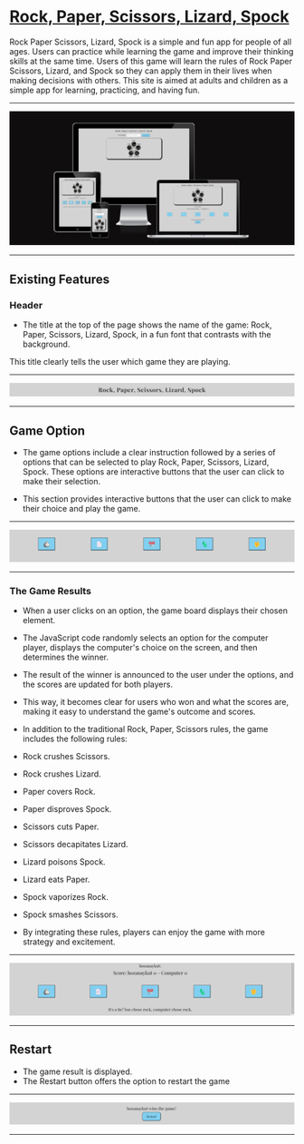# [Rock, Paper, Scissors, Lizard, Spock](https://xozanaykut.github.io/game/)

Rock Paper Scissors, Lizard, Spock is a simple and fun app for people of all ages. Users can practice while learning the game and improve their thinking skills at the same time. Users of this game will learn the rules of Rock Paper Scissors, Lizard, and Spock so they can apply them in their lives when making decisions with others. This site is aimed at adults and children as a simple app for learning, practicing, and having fun.
____
![mock](madia/mock.png)
____
## Existing Features
 
### Header
- The title at the top of the page shows the name of the game:  Rock, Paper, Scissors, Lizard, Spock, in a fun font that contrasts with the background.

This title clearly tells the user which game they are playing.
___
![header](madia/header.png)
___
## Game Option
- The game options include a clear instruction followed by a series of options that can be selected to play Rock, Paper, Scissors, Lizard, Spock. These options are interactive buttons that the user can click to make their selection.

- This section provides interactive buttons that the user can click to make their choice and play the game.
___
![option](madia/option.png)
___

### The Game Results

- When a user clicks on an option, the game board displays their chosen element.

- The JavaScript code randomly selects an option for the computer player, displays the computer's choice on the screen, and then determines the winner.

- The result of the winner is announced to the user under the options, and the scores are updated for both players.

- This way, it becomes clear for users who won and what the scores are, making it easy to understand the game's outcome and scores.

- In addition to the traditional Rock, Paper, Scissors rules, the game includes the following rules:

- Rock crushes Scissors.
- Rock crushes Lizard.
- Paper covers Rock.
- Paper disproves Spock.
- Scissors cuts Paper.
- Scissors decapitates Lizard.
- Lizard poisons Spock.
- Lizard eats Paper.
- Spock vaporizes Rock.
- Spock smashes Scissors.
- By integrating these rules, players can enjoy the game with more strategy and excitement.
___
![results](madia/results.png)
___
## Restart

- The game result is displayed.
- The Restart button offers the option to restart the game
___
![Restart](madia/restart.png)
___